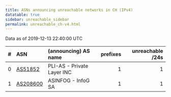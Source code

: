 ```yaml
---
title: ASNs announcing unreachable networks in CH (IPv4)
datatable: true
sidebar: unreachable_sidebar
permalink: unreachable_ch-v4.html
---
```


Data as of 2019-12-13 22:40:00 UTC


<div class="datatable-begin"></div>

|   # | ASN                                      | (announcing) AS name       |   prefixes |   unreachable /24s |
|----:|:-----------------------------------------|:---------------------------|-----------:|-------------------:|
|   0 | [AS51852](unreachable_AS51852-v4.html)   | PLI-AS - Private Layer INC |          1 |                  1 |
|   1 | [AS208600](unreachable_AS208600-v4.html) | ASINFOG - InfoG SA         |          1 |                  1 |

<div class="datatable-end"></div>